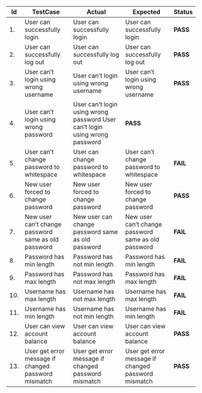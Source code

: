 | Id | TestCase | Actual | Expected | Status |
|----------|--------|----------|--------|-----|
|1.|User can successfully login | User can successfully login | User can successfully login | **PASS**
|2.|User can successfully log out |	User can successfully log out |	User can successfully log out | **PASS**
|3.|User can’t login using wrong username |	User can’t login using wrong username | User can’t login using wrong username | **PASS**
|4.|User can’t login using wrong password |	User can’t login using wrong password User can’t login using wrong password	| **PASS**
|5.|User can’t change password to whitespace | User can change password to whitespace | User can’t change password to whitespace |	**FAIL**
|6.|New user forced to change password | New user forced to change password | New user forced to change password | **PASS**
|7.|New user can’t change password same as old password | New user can change password same as old password | New user can’t change password same as old password | **FAIL**
|8.|Password has min length	| Password has not min length |	Password has min length | **FAIL**
|9.|Password has max length | Password has not max length | Password has max length | **FAIL**
|10.|Username has max length | Username has not max length |	Username has max length | **FAIL**
|11.|Username has min length | Username has not min length |	Username has min length | **FAIL**
|12.|User can view account balance |	User can view account balance | User can view account balance	| **PASS**
|13.|User get error message if changed password mismatch  |	User get error message if changed password mismatch  | User get error message if changed password mismatch 	| **PASS**
